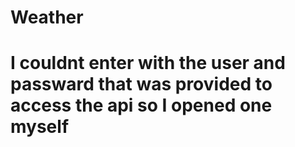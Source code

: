 # Weather

# I couldnt enter with the user and passward that was provided to access the api so I opened one myself
